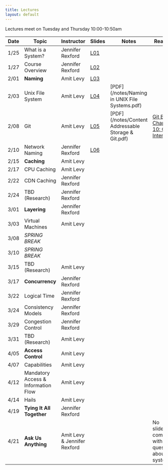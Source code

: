 ```yaml
---
title: Lectures
layout: default
---
```


Lectures meet on Tuesday and Thursday 10:00-10:50am

|Date   | Topic | Instructor | Slides| Notes | Reading |
|-------|-------|------------|-------|-------|------------|
| 1/25  | What is a System?| Jennifer Rexford | [L01](/lectures/L01-systems.pdf) | | |
| 1/27  | Course Overview  | Jennifer Rexford | [L02](/lectures/L02-overview.pdf) | | |
| 2/01  | **Naming**       | Amit Levy   | [L03](/lectures/L03-naming.pdf)  | | |
| 2/03  | Unix File System | Amit Levy   | [L04](/lectures/L04-unix-fs.pdf)  | [PDF](/notes/Naming in UNIX File Systems.pdf) | |
| 2/08  | Git              | Amit Levy   | [L05](/lectures/L05-git.pdf)  | [PDF](/notes/Content Addressable Storage & Git.pdf) | [Git Book Chapter 10: Git Internals](https://git-scm.com/book/en/v2/Git-Internals-Plumbing-and-Porcelain) |
| 2/10  | Network Naming   | Jennifer Rexford | [L06](/lectures/L06-network-naming.pdf)  | | |
| 2/15  | **Caching**      | Amit Levy   |   | | |
| 2/17  | CPU Caching      | Amit Levy   |   | | |
| 2/22  | CDN Caching      | Jennifer Rexford |   | | |
| 2/24  | TBD (Research)   | Jennifer Rexford |   |
| 3/01 | **Layering**      | Jennifer Rexford |   | | |
| 3/03 | Virtual Machines  | Amit Levy   |   | | |
| 3/08 |  *SPRING BREAK*   | | | | |
| 3/10 |  *SPRING BREAK*   | | | | |
| 3/15 | TBD (Research)    | Amit Levy   |   |
| 3/17 | **Concurrency**   | Jennifer Rexford |   |
| 3/22 | Logical Time      | Jennifer Rexford |   | | |
| 3/24 | Consistency Models| Jennifer Rexford |   | | |
| 3/29 | Congestion Control| Jennifer Rexford |   | | |
| 3/31 | TBD (Research)    | Amit Levy   |   |
| 4/05 | **Access Control**| Amit Levy   |   | | |
| 4/07 | Capabilities      | Amit Levy   |   | | |
| 4/12 | Mandatory Access & Information Flow | Amit Levy   |   | | |
| 4/14 | Hails             | Amit Levy   |   |
| 4/19 | **Tying It All Together**    | Jennifer Rexford |   | | |
| 4/21 | **Ask Us Anything** | Amit Levy & Jennifer Rexford | | | No slides, come with your questions about systems. |
 
